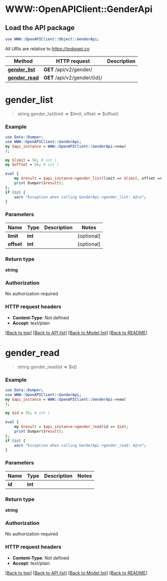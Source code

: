 # WWW::OpenAPIClient::GenderApi

## Load the API package
```perl
use WWW::OpenAPIClient::Object::GenderApi;
```

All URIs are relative to *https://pokeapi.co*

Method | HTTP request | Description
------------- | ------------- | -------------
[**gender_list**](GenderApi.md#gender_list) | **GET** /api/v2/gender/ | 
[**gender_read**](GenderApi.md#gender_read) | **GET** /api/v2/gender/{id}/ | 


# **gender_list**
> string gender_list(limit => $limit, offset => $offset)



### Example
```perl
use Data::Dumper;
use WWW::OpenAPIClient::GenderApi;
my $api_instance = WWW::OpenAPIClient::GenderApi->new(
);

my $limit = 56; # int | 
my $offset = 56; # int | 

eval {
    my $result = $api_instance->gender_list(limit => $limit, offset => $offset);
    print Dumper($result);
};
if ($@) {
    warn "Exception when calling GenderApi->gender_list: $@\n";
}
```

### Parameters

Name | Type | Description  | Notes
------------- | ------------- | ------------- | -------------
 **limit** | **int**|  | [optional] 
 **offset** | **int**|  | [optional] 

### Return type

**string**

### Authorization

No authorization required

### HTTP request headers

 - **Content-Type**: Not defined
 - **Accept**: text/plain

[[Back to top]](#) [[Back to API list]](../README.md#documentation-for-api-endpoints) [[Back to Model list]](../README.md#documentation-for-models) [[Back to README]](../README.md)

# **gender_read**
> string gender_read(id => $id)



### Example
```perl
use Data::Dumper;
use WWW::OpenAPIClient::GenderApi;
my $api_instance = WWW::OpenAPIClient::GenderApi->new(
);

my $id = 56; # int | 

eval {
    my $result = $api_instance->gender_read(id => $id);
    print Dumper($result);
};
if ($@) {
    warn "Exception when calling GenderApi->gender_read: $@\n";
}
```

### Parameters

Name | Type | Description  | Notes
------------- | ------------- | ------------- | -------------
 **id** | **int**|  | 

### Return type

**string**

### Authorization

No authorization required

### HTTP request headers

 - **Content-Type**: Not defined
 - **Accept**: text/plain

[[Back to top]](#) [[Back to API list]](../README.md#documentation-for-api-endpoints) [[Back to Model list]](../README.md#documentation-for-models) [[Back to README]](../README.md)

